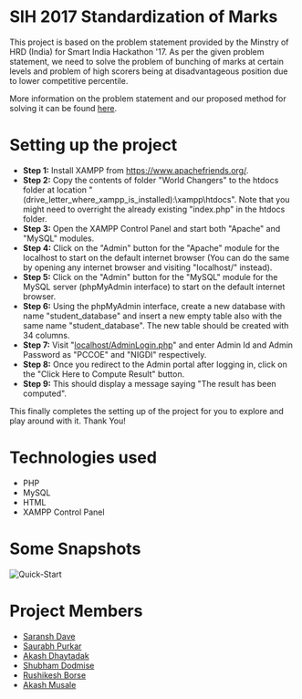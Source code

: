 # SIH 2017 Standardization of Marks
 This project is based on the problem statement provided by the Minstry of HRD (India) for Smart India Hackathon '17. As per the given problem statement, we need to solve the problem of bunching of marks at certain levels and problem of high scorers being at disadvantageous position due to lower competitive percentile.
 
 More information on the problem statement and our proposed method for solving it can be found [here](./Hackathon-PDF.pdf).
 
 # Setting up the project
  - **Step 1:** Install XAMPP from https://www.apachefriends.org/.
  - **Step 2:** Copy the contents of folder "World Changers" to the htdocs folder at location "(drive_letter_where_xampp_is_installed):\xampp\htdocs\". Note that you might need to overright the already existing "index.php" in the htdocs folder.
  - **Step 3:** Open the XAMPP Control Panel and start both "Apache" and "MySQL" modules.
  - **Step 4:** Click on the "Admin" button for the "Apache" module for the localhost to start on the default internet browser (You can do the same by opening any internet browser and visiting "localhost/" instead).
  - **Step 5:** Click on the "Admin" button for the "MySQL" module for the MySQL server (phpMyAdmin interface) to start on the default internet browser.
  - **Step 6:** Using the phpMyAdmin interface, create a new database with name "student_database" and insert a new empty table also with the same name "student_database". The new table should be created with 34 columns.
  - **Step 7:** Visit "[localhost/AdminLogin.php](http://localhost/AdminLogin.php)" and enter Admin Id and Admin Password as "PCCOE" and "NIGDI" respectively.
  - **Step 8:** Once you redirect to the Admin portal after logging in, click on the "Click Here to Compute Result" button.
  - **Step 9:** This should display a message saying "The result has been computed".
  
  This finally completes the setting up of the project for you to explore and play around with it. Thank You!
  
  # Technologies used
  - PHP
  - MySQL
  - HTML
  - XAMPP Control Panel
  
  # Some Snapshots
  
  ![Quick-Start](quick-start.jpg)

  # Project Members
  - [Saransh Dave](https://www.linkedin.com/in/saransh-dave/)
  - [Saurabh Purkar](https://www.linkedin.com/in/saurabh-purkar/)
  - [Akash Dhaytadak](https://www.linkedin.com/in/akash-dhaytadak-0a74bb12a/)
  - [Shubham Dodmise](https://www.linkedin.com/in/shubham-dodmise/)
  - [Rushikesh Borse](https://www.linkedin.com/in/rushikeshborse/)
  - [Akash Musale](https://www.linkedin.com/in/algorhythmic/)
